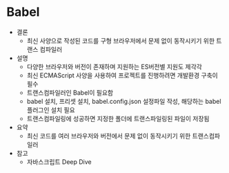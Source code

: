 # Babel

- 결론
    - 최신 사양으로 작성된 코드를 구형 브라우저에서 문제 없이 동작시키기 위한 트랜스 컴파일러
- 설명
    - 다양한 브라우저와 버전이 존재하며 지원하는 ES버전별 지원도 제각각
    - 최신 ECMAScript 사양을 사용하여 프로젝트를 진행하려면 개발환경 구축이 필수
    - 트랜스컴파일러인 Babel이 필요함
    - babel 설치, 프리셋 설치, babel.config.json 설정파일 작성, 해당하는 babel 플러그인 설치 필요
    - 트랜스컴파일링에 성공하면 지정한 폴더에 트랜스파일링된 파일이 저장됨
- 요약
    - 최신 코드를 여러 브라우저와 버전에서 문제 없이 동작시키기 위한 트랜스컴파일러
- 참고
    - 자바스크립트 Deep Dive
